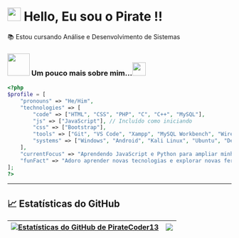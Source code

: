 # <img src="https://cdn3.emoji.gg/emojis/wavegif_1860.gif" width="30"> Hello, Eu sou o Pirate !!

📚 Estou cursando Análise e Desenvolvimento de Sistemas

### <img src="https://cdn3.emoji.gg/emojis/7099_Boom.gif" width="50"> Um pouco mais sobre mim...<img src="https://cdn3.emoji.gg/emojis/69955-rocket-animated.gif" width="30">

```php
<?php
$profile = [
    "pronouns" => "He/Him",
    "technologies" => [
        "code" => ["HTML", "CSS", "PHP", "C", "C++", "MySQL"],
        "js" => ["JavaScript"], // Incluído como iniciando
        "css" => ["Bootstrap"],
        "tools" => ["Git", "VS Code", "Xampp", "MySQL Workbench", "Wireshark"],
        "systems" => ["Windows", "Android", "Kali Linux", "Ubuntu", "Debian", "Linux Mint", "Proxmox"],
    ],
    "currentFocus" => "Aprendendo JavaScript e Python para ampliar minhas habilidades.", // e umas coisinhas a mais🤫
    "funFact" => "Adoro aprender novas tecnologias e explorar novas ferramentas!", // jogos são meu vício
]; 
?>


```
---
## 📈 Estatísticas do GitHub

| <a href="https://github.com/piratecoder13"><img align="center" src="https://github-readme-stats.vercel.app/api?username=piratecoder13&show_icons=true&theme=transparent&include_all_commits=true&count_private=true" alt="Estatísticas do GitHub de PirateCoder13" /></a> | <a href="https://github.com/piratecoder13"><img align="center" src="https://github-readme-stats.vercel.app/api/top-langs/?username=piratecoder13&theme=transparent&include_all_commits=true&count_private=true&langs_count=8" /></a> |
| ------------- | ------------- |
